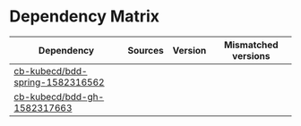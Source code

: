 # Dependency Matrix

Dependency | Sources | Version | Mismatched versions
---------- | ------- | ------- | -------------------
[cb-kubecd/bdd-spring-1582316562](https://github.com/cb-kubecd/bdd-spring-1582316562.git) |  | []() | 
[cb-kubecd/bdd-gh-1582317663](https://github.com/cb-kubecd/bdd-gh-1582317663.git) |  | []() | 
